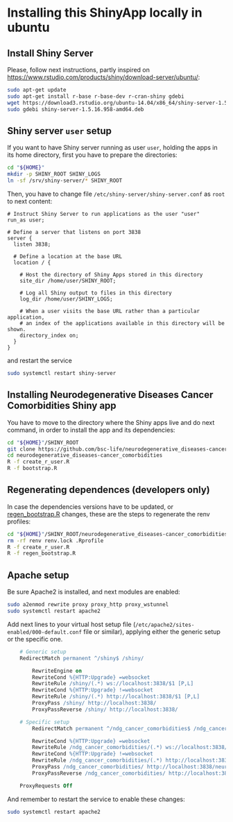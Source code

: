 # Installing this ShinyApp locally in ubuntu

## Install Shiny Server

Please, follow next instructions, partly inspired on <https://www.rstudio.com/products/shiny/download-server/ubuntu/>:

```bash
sudo apt-get update
sudo apt-get install r-base r-base-dev r-cran-shiny gdebi
wget https://download3.rstudio.org/ubuntu-14.04/x86_64/shiny-server-1.5.16.958-amd64.deb
sudo gdebi shiny-server-1.5.16.958-amd64.deb
```

## Shiny server `user` setup

If you want to have Shiny server running as user `user`, holding the apps in its home directory,
first you have to prepare the directories:

```bash
cd "${HOME}"
mkdir -p SHINY_ROOT SHINY_LOGS
ln -sf /srv/shiny-server/* SHINY_ROOT
```

Then, you have to change file `/etc/shiny-server/shiny-server.conf` as `root` to next content:

```
# Instruct Shiny Server to run applications as the user "user"
run_as user;

# Define a server that listens on port 3838
server {
  listen 3838;

  # Define a location at the base URL
  location / {

    # Host the directory of Shiny Apps stored in this directory
    site_dir /home/user/SHINY_ROOT;

    # Log all Shiny output to files in this directory
    log_dir /home/user/SHINY_LOGS;

    # When a user visits the base URL rather than a particular application,
    # an index of the applications available in this directory will be shown.
    directory_index on;
  }
}
```

and restart the service

```bash
sudo systemctl restart shiny-server
```

## Installing Neurodegenerative Diseases Cancer Comorbidities Shiny app

You have to move to the directory where the Shiny apps live and do next command,
in order to install the app and its dependencies:

```bash
cd "${HOME}"/SHINY_ROOT
git clone https://github.com/bsc-life/neurodegenerative_diseases-cancer_comorbidities.git
cd neurodegenerative_diseases-cancer_comorbidities
R -f create_r_user.R
R -f bootstrap.R
```

## Regenerating dependences (**developers only**)

In case the dependencies versions have to be updated, or [regen_bootstrap.R](regen_bootstrap.R) changes,
these are the steps to regenerate the renv profiles:

```bash
cd "${HOME}"/SHINY_ROOT/neurodegenerative_diseases-cancer_comorbidities
rm -rf renv renv.lock .Rprofile
R -f create_r_user.R
R -f regen_bootstrap.R
```

## Apache setup

Be sure Apache2 is installed, and next modules are enabled:

```bash
sudo a2enmod rewrite proxy proxy_http proxy_wstunnel
sudo systemctl restart apache2
```

Add next lines to your virtual host setup file
(`/etc/apache2/sites-enabled/000-default.conf` file or similar),
applying either the generic setup or the specific one.

```apache
	# Generic setup
	RedirectMatch permanent ^/shiny$ /shiny/

        RewriteEngine on
        RewriteCond %{HTTP:Upgrade} =websocket
        RewriteRule /shiny/(.*) ws://localhost:3838/$1 [P,L]
        RewriteCond %{HTTP:Upgrade} !=websocket
        RewriteRule /shiny/(.*) http://localhost:3838/$1 [P,L]
        ProxyPass /shiny/ http://localhost:3838/
        ProxyPassReverse /shiny/ http://localhost:3838/
```

```apache
	# Specific setup
        RedirectMatch permanent ^/ndg_cancer_comorbidities$ /ndg_cancer_comorbidities/

        RewriteCond %{HTTP:Upgrade} =websocket
        RewriteRule /ndg_cancer_comorbidities/(.*) ws://localhost:3838/neurodegenerative_diseases-cancer_comorbidities/$1 [P,L]
        RewriteCond %{HTTP:Upgrade} !=websocket
        RewriteRule /ndg_cancer_comorbidities/(.*) http://localhost:3838/neurodegenerative_diseases-cancer_comorbidities/$1 [P,L]
        ProxyPass /ndg_cancer_comorbidities/ http://localhost:3838/neurodegenerative_diseases-cancer_comorbidities/
        ProxyPassReverse /ndg_cancer_comorbidities/ http://localhost:3838/neurodegenerative_diseases-cancer_comorbidities/

	ProxyRequests Off
```

And remember to restart the service to enable these changes:

```bash
sudo systemctl restart apache2
```
